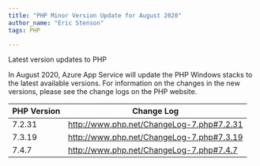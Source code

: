 ```yaml
---
title: "PHP Minor Version Update for August 2020" 
author_name: "Eric Stenson"
tags: PHP

---
```

Latest version updates to PHP

In August 2020, Azure App Service will update the PHP Windows stacks to the latest available versions. For information on the changes in the new versions, please see the change logs on the PHP website.

PHP Version | Change Log
-- | --
7.2.31 | http://www.php.net/ChangeLog-7.php#7.2.31
7.3.19 | http://www.php.net/ChangeLog-7.php#7.3.19
7.4.7 | http://www.php.net/ChangeLog-7.php#7.4.7
